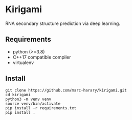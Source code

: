 # Kirigami
RNA secondary structure prediction via deep learning.

## Requirements
* python (>=3.8)
* C++17 compatible compiler
* virtualenv

## Install
```
git clone https://github.com/marc-harary/kirigami.git
cd kirigami
python3 -m venv venv
source venv/bin/activate
pip install -r requirements.txt
pip install .
```

